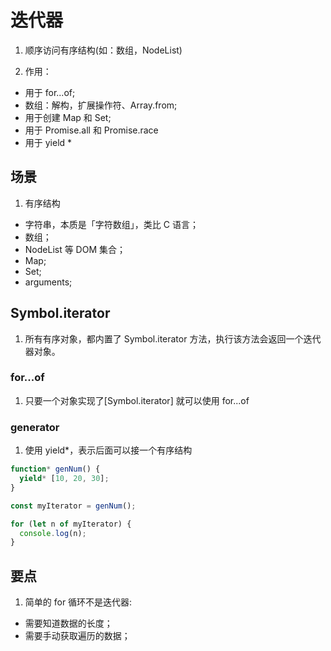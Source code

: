 # 迭代器

1. 顺序访问有序结构(如：数组，NodeList)

2. 作用：

- 用于 for...of;
- 数组：解构，扩展操作符、Array.from;
- 用于创建 Map 和 Set;
- 用于 Promise.all 和 Promise.race
- 用于 yield \*

## 场景

1. 有序结构

- 字符串，本质是「字符数组」，类比 C 语言；
- 数组；
- NodeList 等 DOM 集合；
- Map;
- Set;
- arguments;

## Symbol.iterator

1. 所有有序对象，都内置了 Symbol.iterator 方法，执行该方法会返回一个迭代器对象。

### for...of

1. 只要一个对象实现了[Symbol.iterator] 就可以使用 for...of

### generator

1. 使用 yield\*，表示后面可以接一个有序结构

```ts
function* genNum() {
  yield* [10, 20, 30];
}

const myIterator = genNum();

for (let n of myIterator) {
  console.log(n);
}
```

## 要点

1. 简单的 for 循环不是迭代器:

- 需要知道数据的长度；
- 需要手动获取遍历的数据；
